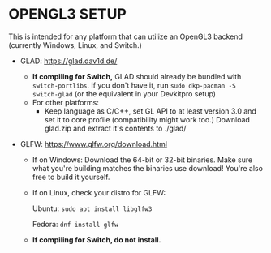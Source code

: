 # OPENGL3 SETUP

This is intended for any platform that can utilize an OpenGL3 backend (currently Windows, Linux, and Switch.) 

* GLAD: https://glad.dav1d.de/
  * **If compiling for Switch,** GLAD should already be bundled with `switch-portlibs`. If you don't have it, run `sudo dkp-pacman -S switch-glad` (or the equivalent in your Devkitpro setup)
  * For other platforms:
    * Keep language as C/C++, set GL API to at least version 3.0 and set it to core profile (compatibility might work too.) 
Download glad.zip and extract it's contents to ./glad/

* GLFW: https://www.glfw.org/download.html 
  * If on Windows: 
    Download the 64-bit or 32-bit binaries. Make sure what you're building matches the binaries use download!
    You're also free to build it yourself.
  * If on Linux, check your distro for GLFW:
    
    Ubuntu: `sudo apt install libglfw3`
    
    Fedora: `dnf install glfw`
  * **If compiling for Switch, do not install.**
